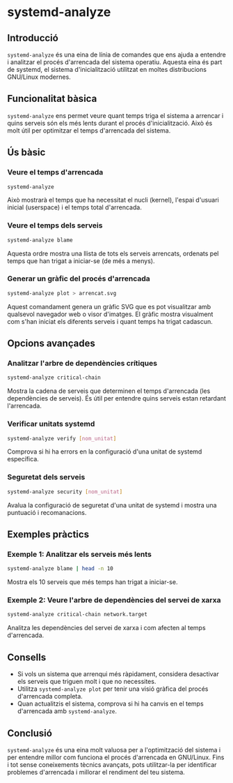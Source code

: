 # systemd-analyze

## Introducció

`systemd-analyze` és una eina de línia de comandes que ens ajuda a entendre i analitzar el procés d'arrencada del sistema operatiu. Aquesta eina és part de systemd, el sistema d'inicialització utilitzat en moltes distribucions GNU/Linux modernes.

## Funcionalitat bàsica

`systemd-analyze` ens permet veure quant temps triga el sistema a arrencar i quins serveis són els més lents durant el procés d'inicialització. Això és molt útil per optimitzar el temps d'arrencada del sistema.

## Ús bàsic

### Veure el temps d'arrencada

```bash
systemd-analyze
```

Això mostrarà el temps que ha necessitat el nucli (kernel), l'espai d'usuari inicial (userspace) i el temps total d'arrencada.

### Veure el temps dels serveis

```bash
systemd-analyze blame
```

Aquesta ordre mostra una llista de tots els serveis arrencats, ordenats pel temps que han trigat a iniciar-se (de més a menys).

### Generar un gràfic del procés d'arrencada

```bash
systemd-analyze plot > arrencat.svg
```

Aquest comandament genera un gràfic SVG que es pot visualitzar amb qualsevol navegador web o visor d'imatges. El gràfic mostra visualment com s'han iniciat els diferents serveis i quant temps ha trigat cadascun.

## Opcions avançades

### Analitzar l'arbre de dependències crítiques

```bash
systemd-analyze critical-chain
```

Mostra la cadena de serveis que determinen el temps d'arrencada (les dependències de serveis). És útil per entendre quins serveis estan retardant l'arrencada.

### Verificar unitats systemd

```bash
systemd-analyze verify [nom_unitat]
```

Comprova si hi ha errors en la configuració d'una unitat de systemd específica.

### Seguretat dels serveis

```bash
systemd-analyze security [nom_unitat]
```

Avalua la configuració de seguretat d'una unitat de systemd i mostra una puntuació i recomanacions.

## Exemples pràctics

### Exemple 1: Analitzar els serveis més lents

```bash
systemd-analyze blame | head -n 10
```

Mostra els 10 serveis que més temps han trigat a iniciar-se.

### Exemple 2: Veure l'arbre de dependències del servei de xarxa

```bash
systemd-analyze critical-chain network.target
```

Analitza les dependències del servei de xarxa i com afecten al temps d'arrencada.

## Consells

- Si vols un sistema que arrenqui més ràpidament, considera desactivar els serveis que triguen molt i que no necessites.
- Utilitza `systemd-analyze plot` per tenir una visió gràfica del procés d'arrencada completa.
- Quan actualitzis el sistema, comprova si hi ha canvis en el temps d'arrencada amb `systemd-analyze`.

## Conclusió

`systemd-analyze` és una eina molt valuosa per a l'optimització del sistema i per entendre millor com funciona el procés d'arrencada en GNU/Linux. Fins i tot sense coneixements tècnics avançats, pots utilitzar-la per identificar problemes d'arrencada i millorar el rendiment del teu sistema.
